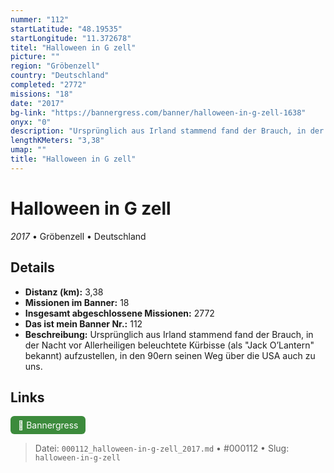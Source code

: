 ```yaml
---
nummer: "112"
startLatitude: "48.19535"
startLongitude: "11.372678"
titel: "Halloween in G zell"
picture: ""
region: "Gröbenzell"
country: "Deutschland"
completed: "2772"
missions: "18"
date: "2017"
bg-link: "https://bannergress.com/banner/halloween-in-g-zell-1638"
onyx: "0"
description: "Ursprünglich aus Irland stammend fand der Brauch, in der Nacht vor Allerheiligen beleuchtete Kürbisse (als \"Jack O’Lantern\" bekannt) aufzustellen, in den 90ern seinen Weg über die USA auch zu uns."
lengthKMeters: "3,38"
umap: ""
title: "Halloween in G zell"
---
```

# Halloween in G zell

*2017* • Gröbenzell • Deutschland



## Details
- **Distanz (km):** 3,38
- **Missionen im Banner:** 18
- **Insgesamt abgeschlossene Missionen:** 2772
- **Das ist mein Banner Nr.:** 112
- **Beschreibung:** Ursprünglich aus Irland stammend fand der Brauch, in der Nacht vor Allerheiligen beleuchtete Kürbisse (als "Jack O’Lantern" bekannt) aufzustellen, in den 90ern seinen Weg über die USA auch zu uns.


## Links
<div style="margin-top: 0.5em;">
<a href="https://bannergress.com/banner/halloween-in-g-zell-1638" target="_blank" style="display:inline-block;margin-right:8px;padding:6px 12px;background-color:#3c8b3c;color:white;text-decoration:none;border-radius:6px;">🔗 Bannergress</a>

</div>


> Datei: `000112_halloween-in-g-zell_2017.md` • #000112 • Slug: `halloween-in-g-zell`
